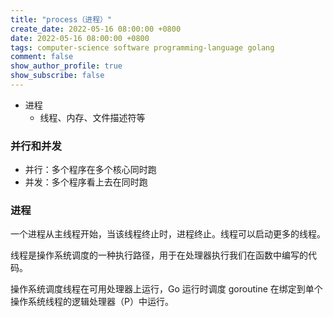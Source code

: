 ```yaml
---
title: "process（进程）"
create_date: 2022-05-16 08:00:00 +0800
date: 2022-05-16 08:00:00 +0800
tags: computer-science software programming-language golang
comment: false
show_author_profile: true
show_subscribe: false
---
```


- 进程
  - 线程、内存、文件描述符等

### 并行和并发

- 并行：多个程序在多个核心同时跑
- 并发：多个程序看上去在同时跑

### 进程

一个进程从主线程开始，当该线程终止时，进程终止。线程可以启动更多的线程。

线程是操作系统调度的一种执行路径，用于在处理器执行我们在函数中编写的代码。

操作系统调度线程在可用处理器上运行，Go 运行时调度 goroutine 在绑定到单个操作系统线程的逻辑处理器（P）中运行。
